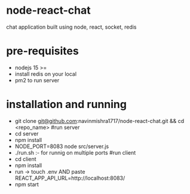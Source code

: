 # node-react-chat

chat application built using node, react, socket, redis

# pre-requisites

- nodejs 15 >=
- install redis on your local
- pm2 to run server

# installation and running

- git clone git@github.com:navinmishra1717/node-react-chat.git && cd <repo_name>
  #run server
- cd server
- npm install
- NODE_PORT=8083 node src/server.js
- ./run.sh :- for runnig on multiple ports
  #run client
- cd client
- npm install
- run -> touch .env AND paste REACT_APP_API_URL=http://localhost:8083/
- npm start
